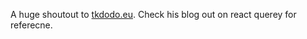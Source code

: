 A huge shoutout to [tkdodo.eu](https://tkdodo.eu/blog/inside-react-query). Check his blog out on react querey for referecne. 
